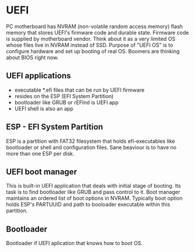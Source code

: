 # UEFI

PC motherboard has NVRAM (non-volatile random access memory) flash memory that stores UEFI's firmware code and durable state. Firmware code is supplied by motherboard vendor. Think about it as a very limited OS whose files live in NVRAM instead of SSD. Purpose of "UEFI OS" is to configure hardware and set up booting of real OS. Boomers are thinking about BIOS right now.

## UEFI applications

- executable *.efi files that can be run by UEFI firmware
- resides on the ESP (EFI System Partition)
- bootloader like GRUB or rEFInd is UEFI app
- UEFI shell is also an app

## ESP - EFI System Partition

 ESP is a partition with FAT32 filesystem that holds efi-executables like bootloader or shell and configuration files. Sane beaviour is to have no more than one ESP per disk.

## UEFI boot manager

This is built-in UEFI application that deals with initial stage of booting. Its task is to find bootloader like GRUB and pass control to it. Boot manager maintains an ordered list of boot options in NVRAM. Typically boot option holds ESP's PARTUUID and path to booloader executable within this partition.

## Bootloader

Bootloader if UEFI aplication that knows how to boot OS.